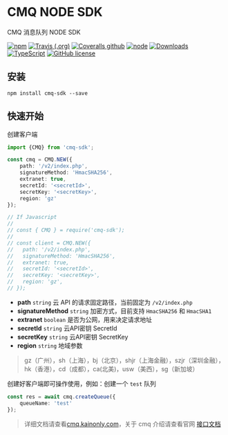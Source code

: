 # CMQ NODE SDK

CMQ 消息队列 NODE SDK

[![npm](https://img.shields.io/npm/v/cmq-sdk.svg?style=flat-square)](https://www.npmjs.com/package/cmq-sdk)
[![Travis (.org)](https://img.shields.io/travis/kainonly/cmq-nodejs-sdk.svg?style=flat-square)](https://travis-ci.org/kainonly/cmq-nodejs-sdk)
[![Coveralls github](https://img.shields.io/coveralls/github/kainonly/cmq-nodejs-sdk.svg?style=flat-square)](https://coveralls.io/github/kainonly/cmq-nodejs-sdk)
[![node](https://img.shields.io/node/v/cmq-sdk.svg?style=flat-square)](https://www.npmjs.com/package/cmq-sdk)
[![Downloads](https://img.shields.io/npm/dm/cmq-sdk.svg?style=flat-square)](https://www.npmjs.com/package/cmq-sdk)
[![TypeScript](https://img.shields.io/badge/%3C%2F%3E-TypeScript-blue.svg?style=flat-square)](https://www.typescriptlang.org/)
[![GitHub license](https://img.shields.io/badge/license-MIT-blue.svg?style=flat-square)](https://raw.githubusercontent.com/kainonly/cmq-nodejs-sdk/master/LICENSE)

## 安装

```shell
npm install cmq-sdk --save
```

## 快速开始

创建客户端

```typescript
import {CMQ} from 'cmq-sdk';

const cmq = CMQ.NEW({
    path: '/v2/index.php',
    signatureMethod: 'HmacSHA256',
    extranet: true,
    secretId: '<secretId>',
    secretKey: '<secretKey>',
    region: 'gz'
});

// If Javascript
//
// const { CMQ } = require('cmq-sdk');
// 
// const client = CMQ.NEW({
//   path: '/v2/index.php',
//   signatureMethod: 'HmacSHA256',
//   extranet: true,
//   secretId: '<secretId>',
//   secretKey: '<secretKey>',
//   region: 'gz',
// });
```

- **path** `string` 云 API 的请求固定路径，当前固定为 `/v2/index.php`
- **signatureMethod** `string` 加密方式，目前支持 `HmacSHA256` 和 `HmacSHA1`
- **extranet** `boolean` 是否为公网，用来决定请求地址
- **secretId** `string`  云API密钥 SecretId
- **secretKey** `string`  云API密钥 SecretKey
- **region** `string` 地域参数

> gz（广州），sh（上海），bj（北京），shjr（上海金融），szjr（深圳金融），hk（香港），cd（成都），ca(北美)，usw（美西），sg（新加坡）

创建好客户端即可操作使用，例如：创建一个 `test` 队列

```typescript
const res = await cmq.createQueue({
    queueName: 'test'
});
```

> 详细文档请查看[cmq.kainonly.com](https://cmq.kainonly.com)，关于 cmq 介绍请查看官网 [接口文档](https://cloud.tencent.com/document/api/406/5852)

